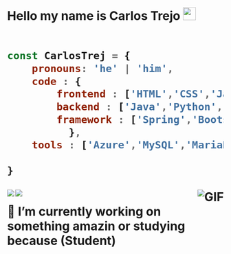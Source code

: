 <h1>Hello my name is Carlos Trejo <img alt="wave" src="https://raw.githubusercontent.com/MartinHeinz/MartinHeinz/master/wave.gif" width="30px">
<br>

<br>

```javascript
const CarlosTrej = {
    pronouns: 'he' | 'him',
    code : {
        frontend : ['HTML','CSS','Javascript'],
        backend : ['Java','Python','C++','PHP'],
        framework : ['Spring','Bootstrap','Codeigniter']
          },
    tools : ['Azure','MySQL','MariaDB','PostgreSQL']
    
}
```


<img align="left" src="https://img.shields.io/badge/carlostrejo182@gmail.com-%23D14836.svg?&style=for-the-badge&logo=gmail&logoColor=white" href="carlostrejo182@gmail.com"> 

<a href="https://www.linkedin.com/in/carlos-gerardo-trejo-bringas-628b68183/"><img  align="left" src="https://img.shields.io/badge/Carlos Trejo Bringas-%230077B5.svg?&style=for-the-badge&logo=linkedin&logoColor=white" ></a>

<img align="right" alt="GIF" src="https://i.pinimg.com/originals/e4/26/70/e426702edf874b181aced1e2fa5c6cde.gif" />
    <br>
  🔭 I’m currently working on something amazin or studying because (Student)
